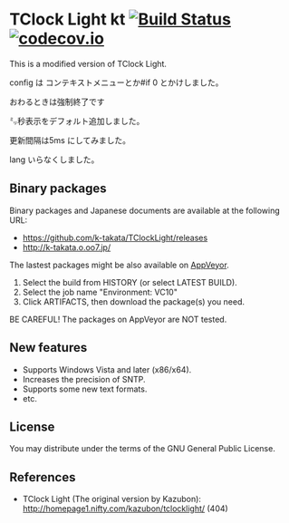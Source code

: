 # TClock Light kt [![Build Status](https://travis-ci.org/katakk/tclocklight.svg?branch=master)](https://travis-ci.org/katakk/tclocklight) [![codecov.io](https://codecov.io/github/katakk/tclocklight/coverage.svg?branch=master)](https://codecov.io/github/katakk/tclocklight?branch=master)


This is a modified version of TClock Light.

config は コンテキストメニューとか#if 0 とかけしました。

おわるときは強制終了です

㍉秒表示をデフォルト追加しました。

更新間隔は5ms にしてみました。

lang いらなくしました。




## Binary packages

Binary packages and Japanese documents are available at the following URL:

* https://github.com/k-takata/TClockLight/releases
* http://k-takata.o.oo7.jp/

The lastest packages might be also available on [AppVeyor](https://ci.appveyor.com/project/k-takata/tclocklight).

1. Select the build from HISTORY (or select LATEST BUILD).
2. Select the job name "Environment: VC10"
3. Click ARTIFACTS, then download the package(s) you need.

BE CAREFUL! The packages on AppVeyor are NOT tested.


## New features

* Supports Windows Vista and later (x86/x64).
* Increases the precision of SNTP.
* Supports some new text formats.
* etc.


## License

You may distribute under the terms of the GNU General Public License.


## References

* TClock Light (The original version by Kazubon):  
  http://homepage1.nifty.com/kazubon/tclocklight/ (404)
